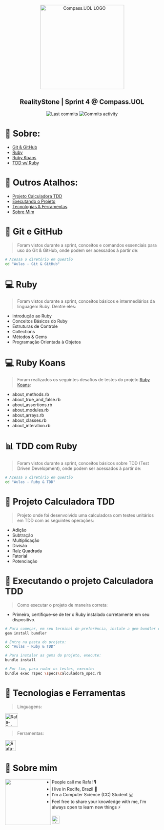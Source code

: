 <p align="center">
 <img width="275px" src="https://compass.uol/logo.svg" align="center" alt="Compass.UOL LOGO" />
 <h2 align="center">RealityStone | Sprint 4 @ Compass.UOL</h2>
 <p align="center"></p>
</p>
  <p align="center">
      <img alt="Last commits" src="https://img.shields.io/github/last-commit/rafaschettini/RealityStone_Sprint4_RafaSchettini_Compass/main"/>
      <img alt="Commits activity" src="https://img.shields.io/github/commit-activity/w/rafaschettini/RealityStone_Sprint4_RafaSchettini_Compass/main"/>
  </p>

# 💬 Sobre:
- [Git & GitHub](#-git-e-github)
- [Ruby](#-ruby)
- [Ruby Koans](#-ruby-koans)
- [TDD w/ Ruby](#-tdd-com-ruby)

# 💬 Outros Atalhos:
- [Projeto Calculadora TDD](#-projeto-calculadora-tdd)
- [Executando o Projeto](#-executando-o-projeto-calculadora-tdd)
- [Tecnologias & Ferramentas](#-tecnologias-e-ferramentas)
- [Sobre Mim](#-sobre-mim)

# 📝 Git e GitHub
> Foram vistos durante a sprint, conceitos e comandos essenciais para uso do Git & GitHub, onde podem ser acessados à partir de:

```bash
# Acessa o diretório em questão
cd "Aulas - Git & GitHub"
```
# 💻 Ruby
> Foram vistos durante a sprint, conceitos básicos e intermediários da linguagem Ruby. Dentre eles:
- Introdução ao Ruby
- Conceitos Básicos do Ruby
- Estruturas de Controle
- Collections
- Métodos & Gems
- Programação Orientada à Objetos

# 💻 Ruby Koans
> Foram realizados os seguintes desafios de testes do projeto <a href="http://rubykoans.com">Ruby Koans</a>:
- about_methods.rb
- about_true_and_false.rb
- about_assertions.rb
- about_modules.rb
- about_arrays.rb
- about_classes.rb
- about_interation.rb

# 📊 TDD com Ruby
> Foram vistos durante a sprint, conceitos básicos sobre TDD (Test Driven Development), onde podem ser acessados à partir de:

```bash
# Acessa o diretório em questão
cd "Aulas - Ruby & TDD"
```

# 🧮 Projeto Calculadora TDD
> Projeto onde foi desenvolvido uma calculadora com testes unitários em TDD com as seguintes operações:
- Adição
- Subtração
- Multiplicação
- Divisão
- Raíz Quadrada
- Fatorial
- Potenciação

# 🚀 Executando o projeto Calculadora TDD
> Como executar o projeto de maneira correta:
- Primeiro, certifique-se de ter o Ruby instalado corretamente em seu dispositivo.
```bash
# Para começar, em seu terminal de preferência, instale a gem bundler com:
gem install bundler

# Entre na pasta do projeto:
cd "Aulas - Ruby & TDD"

# Para instalar as gems do projeto, execute:
bundle install

# Por fim, para rodar os testes, execute:
bundle exec rspec \specs\calculadora_spec.rb
```

# 🧰 Tecnologias e Ferramentas
  
  > Linguagens:
  <p>  
  <img alt="Rafa-Ruby" height="42" width="42" margin-left:5px; margin-right:5px; src="https://img.icons8.com/fluency/48/000000/ruby-gemstone.png"/>
  </p>
  
  > Ferramentas:
  <p>
  <img  alt="Rafa-VScode" height="35" width="35"  src="https://cdn.jsdelivr.net/gh/devicons/devicon/icons/vscode/vscode-original.svg" />
  </p>
  
# 📌 Sobre mim



<img width="150" align="left" src="https://media.discordapp.net/attachments/647132376941461504/976960768589312020/RafaSchettini.png?width=512&height=512">
  
- People call me Rafa! 🎙️
- I live in Recife, Brazil 📍
- I'm a Computer Science (CC) Student 💻
- Feel free to share your knowledge with me, I'm always open to learn new things ⚡  

<a align="left" href="https://linkedin.com/in/rafael-schettini/">
<img alt="Linkedin" align="left" src="https://cdn.jsdelivr.net/gh/devicons/devicon/icons/linkedin/linkedin-original.svg" width="25">
</a>

